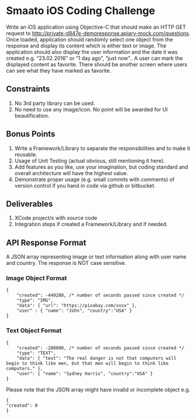 # Smaato iOS Coding Challenge
Write an iOS application using Objective-C that should make an HTTP GET request to
http://private-d847e-demoresponse.apiary-mock.com/questions.
Once loaded, application should randomly select one object from the response and display its
content which is either text or image. The application should also display the user information
and the date it was created e.g. “23.02.2016” or “1 day ago”, “just now”..
A user can mark the displayed content as favorite. There should be another screen where users
can see what they have marked as favorite.

## Constraints
1. No 3rd party library can be used.
2. No need to use any image/icon. No point will be awarded for UI beautification.

## Bonus Points
1. Write a Framework/Library to separate the responsibilities and to make it reusable.
2. Usage of Unit Testing (actual obvious, still mentioning it here).
3. Add features as you like, use your imagination, but coding standard and overall
architecture will have the highest value.
4. Demonstrate proper usage (e.g. small commits with comments) of version control if you hand in code via github or bitbucket.


## Deliverables
1. XCode project/s with source code
2. Integration steps if created a Framework/Library and if needed.

## API Response Format
A JSON array representing image or text information along with user name and country. The
response is NOT case sensitive.
### Image Object Format
```
{
    "created": -449280, /* number of seconds passed since created */
    "type": "IMG",
    "data": { "url": "https://pixabay.com/xxxx" },
    "user" : { "name": "John", "country":"USA" }
}
```
### Text Object Format
```
{
    "created": -280800, /* number of seconds passed since created */
    "type": "TEXT",
    "data": { "text": "The real danger is not that computers will begin to think like men, but that men will begin to think like computers." },
    "user": { "name": "Sydney Harris", "country":"USA" }
}
```
Please note that the JSON array might have invalid or incomplete object e.g.
```
{
"created": 0
}
```
